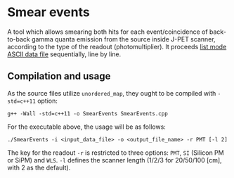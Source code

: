 # Smear events

A tool which allows smearing both hits for each event/coincidence of back-to-back gamma quanta emission from the source 
inside J-PET scanner, according to the type of the readout (photomultiplier). It proceeds 
[list mode ASCII data file](https://github.com/JPETTomography/j-pet-gate-tools/tree/master/examples/goja 
"see the description here") sequentially, line by line.

Compilation and usage
---------------------

As the source files utilize ```unordered_map```, they ought to be compiled with ```-std=c++11``` option:

```
g++ -Wall -std=c++11 -o SmearEvents SmearEvents.cpp
```
For the executable above, the usage will be as follows:

```
./SmearEvents -i <input_data_file> -o <output_file_name> -r PMT [-l 2]
```

The key for the readout ```-r``` is restricted to three options: ```PMT```, ```SI``` (Silicon PM or SiPM) 
and ```WLS```. ```-l``` defines the scanner length (1/2/3 for 20/50/100 [cm], with 2 as the default).

